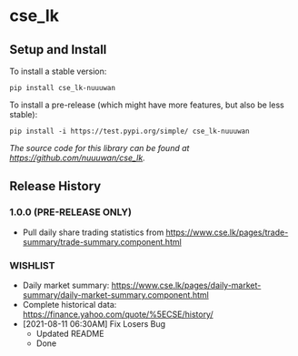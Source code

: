 
# cse_lk

## Setup and Install

To install a stable version:

```
pip install cse_lk-nuuuwan
```

To install a pre-release (which might have more features, but also be
less stable):

```
pip install -i https://test.pypi.org/simple/ cse_lk-nuuuwan
```

*The source code for this library can be found at https://github.com/nuuuwan/cse_lk.*

## Release History

### 1.0.0 (PRE-RELEASE ONLY)
* Pull daily share trading statistics from https://www.cse.lk/pages/trade-summary/trade-summary.component.html

### WISHLIST
* Daily market summary: https://www.cse.lk/pages/daily-market-summary/daily-market-summary.component.html
* Complete historical data: https://finance.yahoo.com/quote/%5ECSE/history/
* [2021-08-11 06:30AM] Fix Losers Bug
  * Updated README
  * Done

